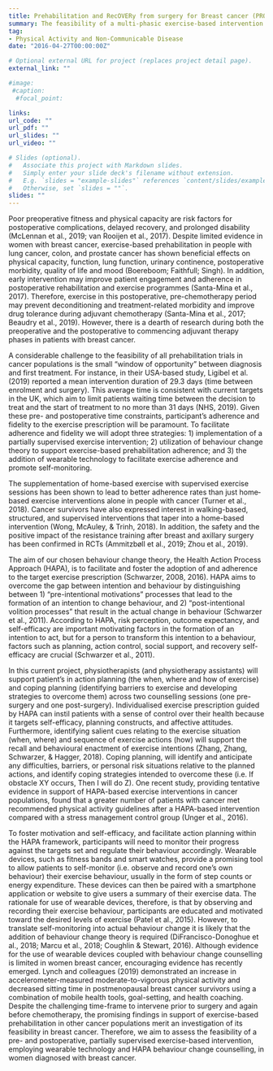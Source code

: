 ```yaml
---
title: Prehabilitation and RecOVERy from surgery for Breast cancer (PROVERB) study
summary: The feasibility of a multi-phasic exercise-based intervention utilising the Health Action Process Approach and wearable technology in women before and after surgery for breast cancer
tag:
- Physical Activity and Non-Communicable Disease
date: "2016-04-27T00:00:00Z"

# Optional external URL for project (replaces project detail page).
external_link: ""

#image:
 #caption:
  #focal_point: 

links:
url_code: ""
url_pdf: ""
url_slides: ""
url_video: ""

# Slides (optional).
#   Associate this project with Markdown slides.
#   Simply enter your slide deck's filename without extension.
#   E.g. `slides = "example-slides"` references `content/slides/example-slides.md`.
#   Otherwise, set `slides = ""`.
slides: ""
---
```


Poor preoperative fitness and physical capacity are risk factors for postoperative complications, delayed recovery, and prolonged disability (McLennan et al., 2019; van Rooijen et al., 2017). Despite limited evidence in women with breast cancer, exercise-based prehabilitation in people with lung cancer, colon, and prostate cancer has shown beneficial effects on physical capacity, function, lung function, urinary continence, postoperative morbidity, quality of life and mood (Boereboom; Faithfull; Singh). In addition, early intervention may improve patient engagement and adherence in postoperative rehabilitation and exercise programmes (Santa-Mina et al., 2017). Therefore, exercise in this postoperative, pre-chemotherapy period may prevent deconditioning and treatment-related morbidity and improve drug tolerance during adjuvant chemotherapy (Santa-Mina et al., 2017; Beaudry et al., 2019). However, there is a dearth of research during both the preoperative and the postoperative to commencing adjuvant therapy phases in patients with breast cancer.
 
A considerable challenge to the feasibility of all prehabilitation trials in cancer populations is the small “window of opportunity” between diagnosis and first treatment. For instance, in their USA-based study, Ligibel et al. (2019) reported a mean intervention duration of 29.3 days (time between enrolment and surgery). This average time is consistent with current targets in the UK, which aim to limit patients waiting time between the decision to treat and the start of treatment to no more than 31 days (NHS, 2019). Given these pre- and postoperative time constraints, participant’s adherence and fidelity to the exercise prescription will be paramount. To facilitate adherence and fidelity we will adopt three strategies: 1) implementation of a partially supervised exercise intervention; 2) utilization of behaviour change theory to support exercise-based prehabilitation adherence; and 3) the addition of wearable technology to facilitate exercise adherence and promote self-monitoring. 

The supplementation of home-based exercise with supervised exercise sessions has been shown to lead to better adherence rates than just home‐based exercise interventions alone in people with cancer (Turner et al., 2018). Cancer survivors have also expressed interest in walking-based, structured, and supervised interventions that taper into a home-based intervention (Wong, McAuley, & Trinh, 2018). In addition, the safety and the positive impact of the resistance training after breast and axillary surgery has been confirmed in RCTs (Ammitzbøll et al., 2019; Zhou et al., 2019). 

The aim of our chosen behaviour change theory, the Health Action Process Approach (HAPA), is to facilitate and foster the adoption of and adherence to the target exercise prescription (Schwarzer, 2008, 2016). HAPA aims to overcome the gap between intention and behaviour by distinguishing between 1) “pre-intentional motivations” processes that lead to the formation of an intention to change behaviour, and 2) “post-intentional volition processes” that result in the actual change in behaviour (Schwarzer et al., 2011). According to HAPA, risk perception, outcome expectancy, and self-efficacy are important motivating factors in the formation of an intention to act, but for a person to transform this intention to a behaviour, factors such as planning, action control, social support, and recovery self-efficacy are crucial (Schwarzer et al., 2011).

In this current project, physiotherapists (and physiotherapy assistants) will support patient’s in action planning (the when, where and how of exercise) and coping planning (identifying barriers to exercise and developing strategies to overcome them) across two counselling sessions (one pre-surgery and one post-surgery). Individualised exercise prescription guided by HAPA can instil patients with a sense of control over their health because it targets self-efficacy, planning constructs, and affective attitudes. Furthermore, identifying salient cues relating to the exercise situation (when, where) and sequence of exercise actions (how) will support the recall and behavioural enactment of exercise intentions (Zhang, Zhang, Schwarzer, & Hagger, 2018). Coping planning, will identify and anticipate any difficulties, barriers, or personal risk situations relative to the planned actions, and identify coping strategies intended to overcome these (i.e. If obstacle XY occurs, Then I will do Z). One recent study, providing tentative evidence in support of HAPA-based exercise interventions in cancer populations, found that a greater number of patients with cancer met recommended physical activity guidelines after a HAPA-based intervention compared with a stress management control group (Unger et al., 2016). 

To foster motivation and self-efficacy, and facilitate action planning within the HAPA framework, participants will need to monitor their progress against the targets set and regulate their behaviour accordingly. Wearable devices, such as fitness bands and smart watches, provide a promising tool to allow patients to self-monitor (i.e. observe and record one’s own behaviour) their exercise behaviour, usually in the form of step counts or energy expenditure. These devices can then be paired with a smartphone application or website to give users a summary of their exercise data. The rationale for use of wearable devices, therefore, is that by observing and recording their exercise behaviour, participants are educated and motivated toward the desired levels of exercise (Patel et al., 2015). However, to translate self-monitoring into actual behaviour change it is likely that the addition of behaviour change theory is required (DiFrancisco-Donoghue et al., 2018; Marcu et al., 2018; Coughlin & Stewart, 2016). Although evidence for the use of wearable devices coupled with behaviour change counselling is limited in women breast cancer, encouraging evidence has recently emerged. Lynch and colleagues (2019) demonstrated an increase in accelerometer-measured moderate-to-vigorous physical activity and decreased sitting time in postmenopausal breast cancer survivors using a combination of mobile health tools, goal-setting, and health coaching. 
Despite the challenging time-frame to intervene prior to surgery and again before chemotherapy, the promising findings in support of exercise-based prehabilitation in other cancer populations merit an investigation of its feasibility in breast cancer. Therefore, we aim to assess the feasibility of a pre- and postoperative, partially supervised exercise-based intervention, employing wearable technology and HAPA behaviour change counselling, in women diagnosed with breast cancer. 
